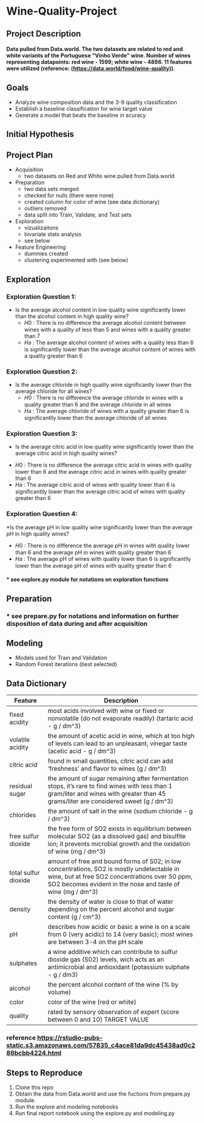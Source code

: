 # Wine-Quality-Project

## Project Description
#### Data pulled from Data.world. The two datasets are related to red and white variants of the Portuguese "Vinho Verde" wine. Number of wines representing datapoints: red wine - 1599; white wine - 4898. 11 features were utilized (reference: (https://data.world/food/wine-quality)).

## Goals 
  * Analyze wine composition data and the 3-9 quality classification
  * Establish a baseline classification for wine target value
  * Generate a model that beats the baseline in acuracy

## Initial Hypothesis
###

## Project Plan
 * Acquisition
   * two datasets on Red and White wine pulled from Data.world
 * Preparation 
   * two data sets merged 
   * checked for nulls (there were none)
   * created column for color of wine (see data dictionary)
   * outliers removed
   * data split into Train, Validate, and Test sets
 * Exploration
   * vizualizaitons 
   * bivariate stats analysis
   * see below
* Feature Engineering
  * dummies created
  * clustering experimented with (see below)
##  Exploration
### Exploration Question 1:
* Is the average alcohol content in low quality wine significantly lower than the alcohol content in high quality wine?
  -  𝐻0
   : There is no difference the average alcohol content between wines with a quality of less than 5 and wines with a quality greater than 7
  -  𝐻𝑎
   : The average alcohol content of wines with a quality less than 6 is significantlly lower than the average alcohol content of wines with a quality greater than 6
### Exploration Question 2:
* Is the average chloride in high quality wine significantly lower than the average chloride for all wines?
  -  𝐻0
   : There is no difference the average chloride in wines with a quality greater than 6 and the average chloride in all wines
  -  𝐻𝑎
   : The average chloride of wines with a quality greater than 6 is significantlly lower than the average chloride of all wines
### Exploration Question 3:
* Is the average citric acid in low quality wine significantly lower than the average citric acid in high quality wines?
-  𝐻0
 : There is no difference the average citric acid in wines with quality lower than 6 and the average citric acid in wines with quality greater than 6
-  𝐻𝑎
 : The average citric acid of wines with quality lower than 6 is significantlly lower than the average citric acid of wines with quality greater than 6
 ### Exploration Question 4:
*Is the average pH in low quality wine significantly lower than the average pH in high quality wines?
-  𝐻0
 : There is no difference the average pH in wines with quality lower than 6 and the average pH in wines with quality greater than 6
-  𝐻𝑎
 : The average pH of wines with quality lower than 6 is significantlly lower than the average pH of wines with quality greater than 6
#### * see explore.py module for notations on exploration functions
## Preparation
### * see prepare.py for notations and information on further disposition of data during and after acquisition
## Modeling
  * Models used for Train and Validation
  * Random Forest iterations (best selected)


## Data Dictionary
| Feature | Description |
| ------ | ----|
| fixed acidity | most acids involved with wine or fixed or nonvolatile (do not evaporate readily) (tartaric acid - g / dm^3)   |
| volatile acidity | the amount of acetic acid in wine, which at too high of levels can lead to an unpleasant, vinegar taste (acetic acid - g / dm^3) |
| citric acid | found in small quantities, citric acid can add ‘freshness’ and flavor to wines (g / dm^3) |
 | residual sugar | the amount of sugar remaining after fermentation stops, it’s rare to find wines with less than 1 gram/liter and wines with greater than 45 grams/liter are considered sweet (g / dm^3) |
| chlorides | the amount of salt in the wine (sodium chloride - g / dm^3) |
| free sulfur dioxide | the free form of SO2 exists in equilibrium between molecular SO2 (as a dissolved gas) and bisulfite ion; it prevents microbial growth and the oxidation of wine (mg / dm^3) |
| total sulfur dioxide | amount of free and bound forms of S02; in low concentrations, SO2 is mostly undetectable in wine, but at free SO2 concentrations over 50 ppm, SO2 becomes evident in the nose and taste of wine (mg / dm^3) |
| density | the density of water is close to that of water depending on the percent alcohol and sugar content (g / cm^3) |
| pH | describes how acidic or basic a wine is on a scale from 0 (very acidic) to 14 (very basic); most wines are between 3-4 on the pH scale |
| sulphates | a wine additive which can contribute to sulfur dioxide gas (S02) levels, wich acts as an antimicrobial and antioxidant (potassium sulphate - g / dm3) |
| alcohol | the percent alcohol content of the wine (% by volume) |
| color | color of the wine (red or white) |
| quality | rated by sensory observation of expert (score between 0 and 10) TARGET VALUE |
 ### reference   https://rstudio-pubs-static.s3.amazonaws.com/57835_c4ace81da9dc45438ad0c286bcbb4224.html 


## Steps to Reproduce
1. Clone this repo
2. Obtain the data from Data.world and use the fuctions from prepare.py module.
3. Run the explore and modeling notebooks
4. Run final report notebook using the explore.py and modeling.py
